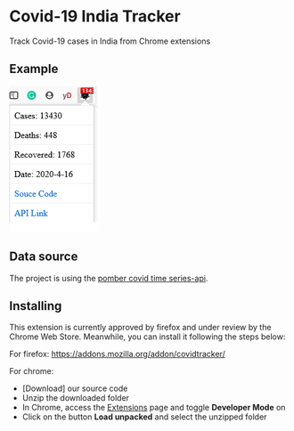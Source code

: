 # Covid-19 India Tracker

Track Covid-19 cases in India from Chrome extensions

## Example

![text alt](./example.png)

## Data source

The project is using the [pomber covid time series-api](https://pomber.github.io/covid19/timeseries.json).

## Installing

This extension is currently approved by firefox and under review by the Chrome Web Store. Meanwhile, you can install it following the steps below:

For firefox:
https://addons.mozilla.org/addon/covidtracker/

For chrome:
- [Download] our source code
- Unzip the downloaded folder
- In Chrome, access the [Extensions](chrome://extensions) page and toggle **Developer Mode** on
- Click on the button **Load unpacked** and select the unzipped folder
